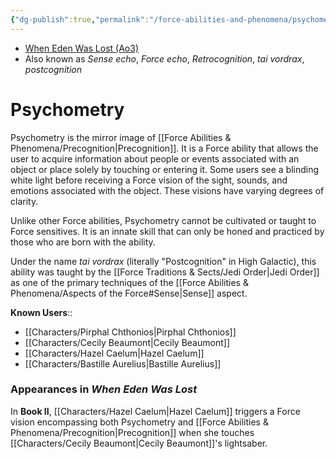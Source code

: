 ```yaml
---
{"dg-publish":true,"permalink":"/force-abilities-and-phenomena/psychometry/","tags":["sense","forcepower"]}
---
```


- [When Eden Was Lost (Ao3)](https://archiveofourown.org/works/19334440/chapters/45992584)
- Also known as *Sense echo*, *Force echo*, *Retrocognition*, *tai vordrax*, *postcognition*
# Psychometry
Psychometry is the mirror image of [[Force Abilities & Phenomena/Precognition\|Precognition]]. It is a Force ability that allows the user to acquire information about people or events associated with an object or place solely by touching or entering it. Some users see a blinding white light before receiving a Force vision of the sight, sounds, and emotions associated with the object. These visions have varying degrees of clarity. 

Unlike other Force abilities, Psychometry cannot be cultivated or taught to Force sensitives. It is an innate skill that can only be honed and practiced by those who are born with the ability. 

Under the name *tai vordrax* (literally "Postcognition" in High Galactic), this ability was taught by the [[Force Traditions & Sects/Jedi Order\|Jedi Order]] as one of the primary techniques of the [[Force Abilities & Phenomena/Aspects of the Force#Sense\|Sense]] aspect. 

**Known Users**::
- [[Characters/Pirphal Chthonios\|Pirphal Chthonios]]
- [[Characters/Cecily Beaumont\|Cecily Beaumont]]
- [[Characters/Hazel Caelum\|Hazel Caelum]]
- [[Characters/Bastille Aurelius\|Bastille Aurelius]]
### Appearances in *When Eden Was Lost*
In **Book II**, [[Characters/Hazel Caelum\|Hazel Caelum]] triggers a Force vision encompassing both Psychometry and [[Force Abilities & Phenomena/Precognition\|Precognition]] when she touches [[Characters/Cecily Beaumont\|Cecily Beaumont]]'s lightsaber. 